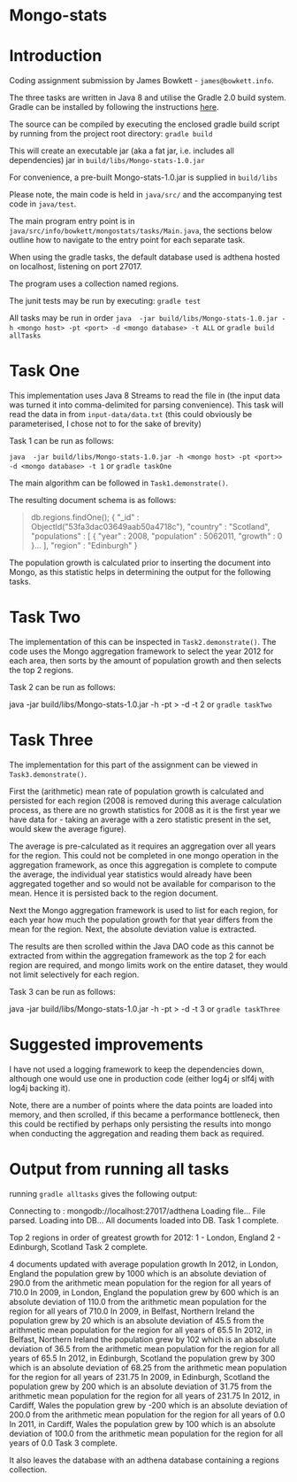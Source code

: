 Mongo-stats
===========

Introduction
============

Coding assignment submission by James Bowkett - `james@bowkett.info`.

The three tasks are written in Java 8 and utilise the Gradle 2.0 build system.  
Gradle can be installed by following the instructions [here](http://www.gradle.org/installation). 

The source can be compiled by executing the enclosed gradle build script by 
running from the project root directory:
`gradle build`

This will create an executable jar (aka a fat jar, i.e. includes all 
dependencies) jar in `build/libs/Mongo-stats-1.0.jar`

For convenience, a pre-built Mongo-stats-1.0.jar is supplied in `build/libs`

Please note, the main code is held in `java/src/` and the accompanying test code 
in `java/test`.

The main program entry point is in `java/src/info/bowkett/mongostats/tasks/Main.java`, 
the sections below outline how to navigate to the entry point for each separate task.

When using the gradle tasks, the default database used is adthena hosted on 
localhost, listening on port 27017.  

The program uses a collection named regions.

The junit tests may be run by executing:
 `gradle test`
 
All tasks may be run in order
`java  -jar build/libs/Mongo-stats-1.0.jar -h <mongo host> -pt <port> -d <mongo database> -t ALL`
or
`gradle build allTasks`


Task One
========

This implementation uses Java 8 Streams to read the file in (the input data was 
turned it into comma-delimited for parsing convenience).  This task will read 
the data in from `input-data/data.txt` (this could obviously be parameterised, 
I chose not to for the sake of brevity)

Task 1 can be run as follows:

`java  -jar build/libs/Mongo-stats-1.0.jar -h <mongo host> -pt <port>> -d <mongo database> -t 1`
or
`gradle taskOne`

The main algorithm can be followed in `Task1.demonstrate()`.

The resulting document schema is as follows:

> db.regions.findOne();
{
	"_id" : ObjectId("53fa3dac03649aab50a4718c"),
	"country" : "Scotland",
	"populations" : [
		{
			"year" : 2008,
			"population" : 5062011,
			"growth" : 0
		}...
  ],
  "region" : "Edinburgh"
}

The population growth is calculated prior to inserting the document into Mongo, 
as this statistic helps in determining the output for the following tasks. 


Task Two
========

The implementation of this can be inspected in `Task2.demonstrate()`.  The code 
uses the Mongo aggregation framework to select the year 2012 for each 
area, then sorts by the amount of population growth and then selects the top 2 
regions.

Task 2 can be run as follows:

java  -jar build/libs/Mongo-stats-1.0.jar -h <mongo host> -pt <port>> -d <mongo database> -t 2
or
`gradle taskTwo`


Task Three
==========

The implementation for this part of the assignment can be viewed in 
`Task3.demonstrate()`.

First the (arithmetic) mean rate of population growth is calculated and 
persisted for each region (2008 is removed during this average calculation 
process, as there are no growth statistics for 2008 as it is the first year we 
have data for - taking an average with a zero statistic present in the set, 
would skew the average figure).
  
The average is pre-calculated as it requires an aggregation over all years for 
the region.  This could not be completed in one mongo operation in the 
aggregation framework, as once this aggregation is complete to compute the 
average, the individual year statistics would already have been aggregated 
together and so would not be available for comparison to the mean.  Hence it is 
persisted back to the region document.

Next the Mongo aggregation framework is used to list for each region, for each 
year how much the population growth for that year differs from the mean for the 
region.  Next, the absolute deviation value is extracted. 

The results are then scrolled within the Java DAO code as this cannot be extracted 
from within the aggregation framework as the top 2 for each region are required, 
and mongo limits work on the entire dataset, they would not limit selectively 
for each region.

Task 3 can be run as follows:

java  -jar build/libs/Mongo-stats-1.0.jar -h <mongo host> -pt <port>> -d <mongo database> -t 3
or
`gradle taskThree`


Suggested improvements
======================
I have not used a logging framework to keep the dependencies down, although one 
would use one in production code (either log4j or slf4j with log4j backing it).

Note, there are a number of points where the data points are loaded into memory, 
and then scrolled, if this became a performance bottleneck, then this could be 
rectified by perhaps only persisting the results into mongo when conducting the 
aggregation and reading them back as required.


Output from running all tasks
=============================

running `gradle alltasks` gives the following output:

Connecting to : mongodb://localhost:27017/adthena
Loading file...
File parsed.  Loading into DB...
All documents loaded into DB.  Task 1 complete.

Top 2 regions in order of greatest growth for 2012:
1 - London, England
2 - Edinburgh, Scotland
Task 2 complete.

4 documents updated with average population growth
In 2012, in London, England the population grew by 1000 which is an absolute deviation of 290.0 from the arithmetic mean population for the region for all years of 710.0
In 2009, in London, England the population grew by 600 which is an absolute deviation of 110.0 from the arithmetic mean population for the region for all years of 710.0
In 2009, in Belfast, Northern Ireland the population grew by 20 which is an absolute deviation of 45.5 from the arithmetic mean population for the region for all years of 65.5
In 2012, in Belfast, Northern Ireland the population grew by 102 which is an absolute deviation of 36.5 from the arithmetic mean population for the region for all years of 65.5
In 2012, in Edinburgh, Scotland the population grew by 300 which is an absolute deviation of 68.25 from the arithmetic mean population for the region for all years of 231.75
In 2009, in Edinburgh, Scotland the population grew by 200 which is an absolute deviation of 31.75 from the arithmetic mean population for the region for all years of 231.75
In 2012, in Cardiff, Wales the population grew by -200 which is an absolute deviation of 200.0 from the arithmetic mean population for the region for all years of 0.0
In 2011, in Cardiff, Wales the population grew by 100 which is an absolute deviation of 100.0 from the arithmetic mean population for the region for all years of 0.0
Task 3 complete.

It also leaves the database with an adthena database containing a regions 
collection.